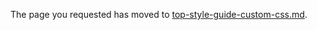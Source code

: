 
The page you requested has moved to [top-style-guide-custom-css.md](top-style-guide-custom-css.md).